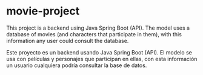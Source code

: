 # movie-project
This project is a backend using Java Spring Boot (API). The model uses a database of movies (and characters that participate in them), with this information any user could consult the database. 

Este proyecto es un backend usando Java Spring Boot (API). El modelo se usa con películas y personajes que participan en ellas, con esta información un usuario cualquiera podría consultar la base de datos.
